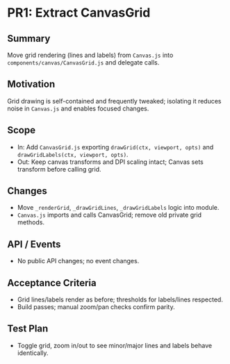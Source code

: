 # PR1: Extract CanvasGrid

## Summary
Move grid rendering (lines and labels) from `Canvas.js` into `components/canvas/CanvasGrid.js` and delegate calls.

## Motivation
Grid drawing is self-contained and frequently tweaked; isolating it reduces noise in `Canvas.js` and enables focused changes.

## Scope
- In: Add `CanvasGrid.js` exporting `drawGrid(ctx, viewport, opts)` and `drawGridLabels(ctx, viewport, opts)`.
- Out: Keep canvas transforms and DPI scaling intact; Canvas sets transform before calling grid.

## Changes
- Move `_renderGrid`, `_drawGridLines`, `_drawGridLabels` logic into module.
- `Canvas.js` imports and calls CanvasGrid; remove old private grid methods.

## API / Events
- No public API changes; no event changes.

## Acceptance Criteria
- Grid lines/labels render as before; thresholds for labels/lines respected.
- Build passes; manual zoom/pan checks confirm parity.

## Test Plan
- Toggle grid, zoom in/out to see minor/major lines and labels behave identically.


